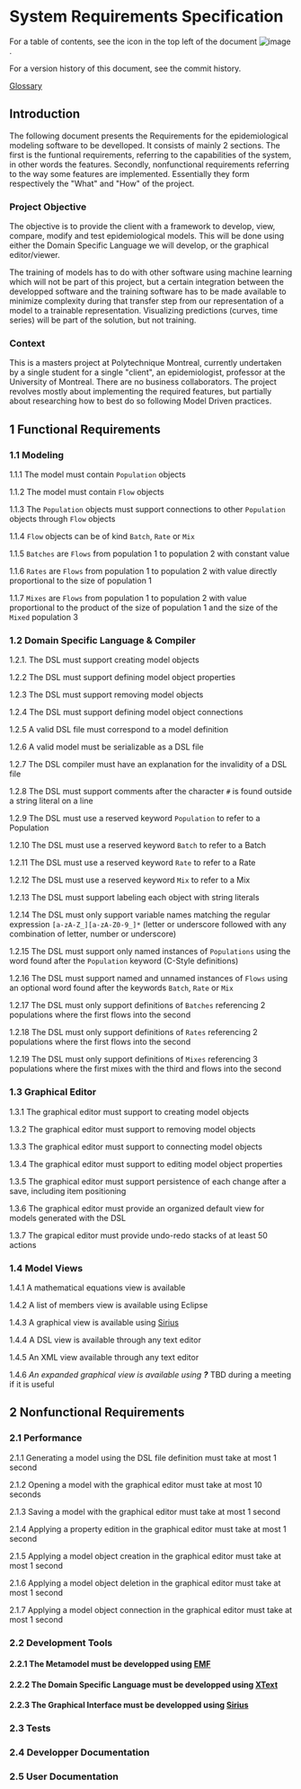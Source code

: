 # System Requirements Specification

For a table of contents, see the icon in the top left of the document ![image](https://user-images.githubusercontent.com/43907476/146665040-57daa44b-8263-4a69-ac20-4a5433eecd7b.png).

For a version history of this document, see the commit history.

[Glossary](https://github.com/polytechnique-ease/Model-Driven-Epidemiology/blob/main/docs/Glossary.md)

## Introduction

The following document presents the Requirements for the epidemiological modeling software to be develloped. It consists of mainly 2 sections. The first is the funtional requirements, referring to the capabilities of the system, in other words the features. Secondly, nonfunctional requirements referring to the way some features are implemented. Essentially they form respectively the "What" and "How" of the project.

### Project Objective

The objective is to provide the client with a framework to develop, view, compare, modify and test epidemiological models. This will be done using either the Domain Specific Language we will develop, or the graphical editor/viewer.

The training of models has to do with other software using machine learning which will not be part of this project, but a certain integration between the developped software and the training software has to be made available to minimize complexity during that transfer step from our representation of a model to a trainable representation. Visualizing predictions (curves, time series) will be part of the solution, but not training.

### Context

This is a masters project at Polytechnique Montreal, currently undertaken by a single student for a single "client", an epidemiologist, professor at the University of Montreal. There are no business collaborators. The project revolves mostly about implementing the required features, but partially about researching how to best do so following Model Driven practices.

## 1 Functional Requirements

### 1.1 Modeling

1.1.1 The model must contain `Population` objects

1.1.2 The model must contain `Flow` objects

1.1.3 The `Population` objects must support connections to other `Population` objects through `Flow` objects

1.1.4 `Flow` objects can be of kind `Batch`, `Rate` or `Mix`

1.1.5 `Batches` are `Flows` from population 1 to population 2 with constant value

1.1.6 `Rates` are `Flows` from population 1 to population 2 with value directly proportional to the size of population 1

1.1.7 `Mixes` are `Flows` from population 1 to population 2 with value proportional to the product of the size of population 1 and the size of the `Mixed` population 3

### 1.2 Domain Specific Language & Compiler

1.2.1. The DSL must support creating model objects

1.2.2 The DSL must support defining model object properties

1.2.3 The DSL must support removing model objects

1.2.4 The DSL must support defining model object connections

1.2.5 A valid DSL file must correspond to a model definition

1.2.6 A valid model must be serializable as a DSL file

1.2.7 The DSL compiler must have an explanation for the invalidity of a DSL file

1.2.8 The DSL must support comments after the character `#` is found outside a string literal on a line

1.2.9 The DSL must use a reserved keyword `Population` to refer to a Population

1.2.10 The DSL must use a reserved keyword `Batch` to refer to a Batch

1.2.11 The DSL must use a reserved keyword `Rate` to refer to a Rate

1.2.12 The DSL must use a reserved keyword `Mix` to refer to a Mix

1.2.13 The DSL must support labeling each object with string literals

1.2.14 The DSL must only support variable names matching the regular expression `[a-zA-Z_][a-zA-Z0-9_]*` (letter or underscore followed with any combination of letter, number or underscore)

1.2.15 The DSL must support only named instances of `Populations` using the word found after the `Population` keyword (C-Style definitions)

1.2.16 The DSL must support named and unnamed instances of `Flows` using an optional word found after the keywords `Batch`, `Rate` or `Mix`

1.2.17 The DSL must only support definitions of `Batches` referencing 2 populations where the first flows into the second

1.2.18 The DSL must only support definitions of `Rates` referencing 2 populations where the first flows into the second

1.2.19 The DSL must only support definitions of `Mixes` referencing 3 populations where the first mixes with the third and flows into the second

### 1.3 Graphical Editor

1.3.1 The graphical editor must support to creating model objects

1.3.2 The graphical editor must support to removing model objects

1.3.3 The graphical editor must support to connecting model objects

1.3.4 The graphical editor must support to editing model object properties

1.3.5 The graphical editor must support persistence of each change after a save, including item positioning

1.3.6 The graphical editor must provide an organized default view for models generated with the DSL

1.3.7 The grapical editor must provide undo-redo stacks of at least 50 actions

### 1.4 Model Views

1.4.1 A mathematical equations view is available

1.4.2 A list of members view is available using Eclipse

1.4.3 A graphical view is available using [Sirius](https://www.eclipse.org/sirius/overview.html)

1.4.4 A DSL view is available through any text editor

1.4.5 An XML view available through any text editor

1.4.6 *An expanded graphical view is available using **?*** TBD during a meeting if it is useful

## 2 Nonfunctional Requirements

### 2.1 Performance

2.1.1 Generating a model using the DSL file definition must take at most 1 second

2.1.2 Opening a model with the graphical editor must take at most 10 seconds

2.1.3 Saving a model with the graphical editor must take at most 1 second

2.1.4 Applying a property edition in the graphical editor must take at most 1 second

2.1.5 Applying a model object creation in the graphical editor must take at most 1 second

2.1.6 Applying a model object deletion in the graphical editor must take at most 1 second

2.1.7 Applying a model object connection in the graphical editor must take at most 1 second

### 2.2 Development Tools

#### 2.2.1 The Metamodel must be developped using [EMF](https://www.eclipse.org/modeling/emf/)

#### 2.2.2 The Domain Specific Language must be developped using [XText](https://www.eclipse.org/Xtext/index.html)

#### 2.2.3 The Graphical Interface must be developped using [Sirius](https://www.eclipse.org/sirius/overview.html)

### 2.3 Tests

### 2.4 Developper Documentation

### 2.5 User Documentation
